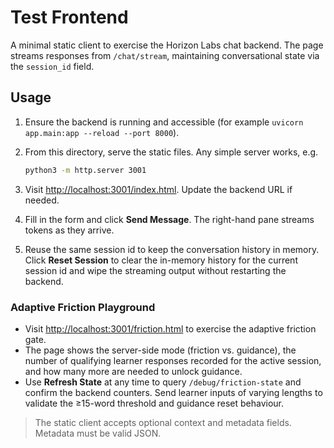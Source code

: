 # Test Frontend

A minimal static client to exercise the Horizon Labs chat backend. The page streams responses from `/chat/stream`, maintaining conversational state via the `session_id` field.

## Usage

1. Ensure the backend is running and accessible (for example `uvicorn app.main:app --reload --port 8000`).
2. From this directory, serve the static files. Any simple server works, e.g.

   ```bash
   python3 -m http.server 3001
   ```

3. Visit <http://localhost:3001/index.html>. Update the backend URL if needed.
4. Fill in the form and click **Send Message**. The right-hand pane streams tokens as they arrive.
5. Reuse the same session id to keep the conversation history in memory. Click **Reset Session** to clear the in-memory history for the current session id and wipe the streaming output without restarting the backend.

### Adaptive Friction Playground

- Visit <http://localhost:3001/friction.html> to exercise the adaptive friction gate.
- The page shows the server-side mode (friction vs. guidance), the number of qualifying learner responses recorded for the active session, and how many more are needed to unlock guidance.
- Use **Refresh State** at any time to query `/debug/friction-state` and confirm the backend counters. Send learner inputs of varying lengths to validate the ≥15-word threshold and guidance reset behaviour.

> The static client accepts optional context and metadata fields. Metadata must be valid JSON.
